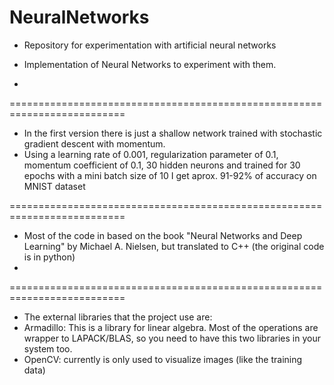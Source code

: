 NeuralNetworks
==============

- Repository for experimentation with artificial neural networks

- Implementation of Neural Networks to experiment with them.
- 

==========================================================================
- In the first version there is just a shallow network trained with stochastic gradient descent with momentum.
- Using a learning rate of 0.001, regularization parameter of 0.1, momentum coefficient of 0.1, 30 hidden neurons and trained for 30 epochs with a mini batch size of 10 I get aprox. 91-92% of accuracy on MNIST dataset

==========================================================================
- Most of the code in based on the book "Neural Networks and Deep Learning" by Michael A. Nielsen, but translated to C++ (the original code is in python)
- 

==========================================================================
- The external libraries that the project use are:
-   Armadillo: This is a library for linear algebra. Most of the operations are wrapper to LAPACK/BLAS, so you need to have this two libraries in your system too.
-   OpenCV: currently is only used to visualize images (like the training data)
